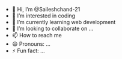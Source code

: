 - 👋 Hi, I’m @Saileshchand-21
- 👀 I’m interested in coding
- 🌱 I’m currently learning web development
- 💞️ I’m looking to collaborate on ...
- 📫 How to reach me
- 😄 Pronouns: ...
- ⚡ Fun fact: ...

<!---
Saileshchand-21/Saileshchand-21 is a ✨ special ✨ repository because its `README.md` (this file) appears on your GitHub profile.
You can click the Preview link to take a look at your changes.
--->
